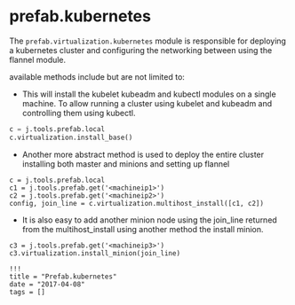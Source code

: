 # prefab.kubernetes

The `prefab.virtualization.kubernetes` module is responsible for deploying a kubernetes cluster and configuring the networking between using the flannel module.

available methods include but are not limited to:

 - This will install the kubelet kubeadm and kubectl modules on a single machine. To allow running a cluster using kubelet and kubeadm and controlling them using kubectl.

```python
c = j.tools.prefab.local
c.virtualization.install_base()
```
 - Another more abstract method is used to deploy the entire cluster installing both master and minions and setting up flannel
```
c = j.tools.prefab.local
c1 = j.tools.prefab.get('<machineip1>')
c2 = j.tools.prefab.get('<machineip2>')
config, join_line = c.virtualization.multihost_install([c1, c2])
```

 - It is also easy to add another minion node using the join_line returned from the multihost_install using another method the install minion.
 ```
 c3 = j.tools.prefab.get('<machineip3>')
 c3.virtualization.install_minion(join_line)
 ```

```
!!!
title = "Prefab.kubernetes"
date = "2017-04-08"
tags = []
```
